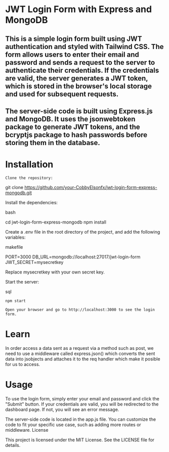 # JWT Login Form with Express and MongoDB

## This is a simple login form built using JWT authentication and styled with Tailwind CSS. The form allows users to enter their email and password and sends a request to the server to authenticate their credentials. If the credentials are valid, the server generates a JWT token, which is stored in the browser's local storage and used for subsequent requests.

## The server-side code is built using Express.js and MongoDB. It uses the jsonwebtoken package to generate JWT tokens, and the bcryptjs package to hash passwords before storing them in the database.
# Installation

    Clone the repository:

    

git clone https://github.com/your-CobbyElsonfx/jwt-login-form-express-mongodb.git

Install the dependencies:

bash

cd jwt-login-form-express-mongodb
npm install

Create a .env file in the root directory of the project, and add the following variables:

makefile

PORT=3000
DB_URL=mongodb://localhost:27017/jwt-login-form
JWT_SECRET=mysecretkey

Replace mysecretkey with your own secret key.

Start the server:

sql

    npm start

    Open your browser and go to http://localhost:3000 to see the login form.
# Learn
  In order access a data sent as a request via a method  such as post, we need to use a middleware called express.json() which converts the sent data into  jsobjects and attaches it to the req handler which make it posible for us to access.

  
# Usage

To use the login form, simply enter your email and password and click the "Submit" button. If your credentials are valid, you will be redirected to the dashboard page. If not, you will see an error message.

The server-side code is located in the app.js file. You can customize the code to fit your specific use case, such as adding more routes or middleware.
License

This project is licensed under the MIT License. See the LICENSE file for details.